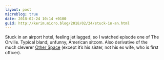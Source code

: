 ```yaml
---
layout: post
microblog: true
date: 2018-02-24 10:14 +0100
guid: http://kerim.micro.blog/2018/02/24/stuck-in-an.html
---
```

Stuck in an airport hotel, feeling jet lagged, so I watched episode one of The Orville. Typical bland, unfunny, American sitcom. Also derivative of the much cleverer [Other Space](https://shareotherspace.tumblr.com/) (except it’s his sister, not his ex wife, who is first officer).
